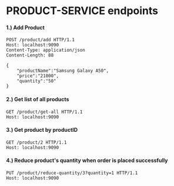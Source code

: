 # PRODUCT-SERVICE endpoints
#### 1.) Add Product
````
POST /product/add HTTP/1.1
Host: localhost:9090
Content-Type: application/json
Content-Length: 88

{
    "productName":"Samsung Galaxy A50",
    "price":"21000",
    "quantity":"50"
}
````

#### 2.) Get list of all products
````
GET /product/get-all HTTP/1.1
Host: localhost:9090
````

#### 3.) Get product by productID
````
GET /product/2 HTTP/1.1
Host: localhost:9090
````
#### 4.) Reduce product's quantity when order is placed successfully
````
PUT /product/reduce-quantity/3?quantity=1 HTTP/1.1
Host: localhost:9090
````